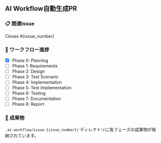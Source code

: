 ## AI Workflow自動生成PR

### 📋 関連Issue
Closes #{issue_number}

### 🔄 ワークフロー進捗

- [x] Phase 0: Planning
- [ ] Phase 1: Requirements
- [ ] Phase 2: Design
- [ ] Phase 3: Test Scenario
- [ ] Phase 4: Implementation
- [ ] Phase 5: Test Implementation
- [ ] Phase 6: Testing
- [ ] Phase 7: Documentation
- [ ] Phase 8: Report

### 📁 成果物

`.ai-workflow/issue-{issue_number}/` ディレクトリに各フェーズの成果物が格納されています。
